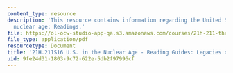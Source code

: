 ```yaml
---
content_type: resource
description: 'This resource contains information regarding the United States in the
  nuclear age: Readings.'
file: https://ol-ocw-studio-app-qa.s3.amazonaws.com/courses/21h-211-the-united-states-in-the-nuclear-age-spring-2016/9fe24d3118039c72622e5db2f97996cf_MIT21H_211S16_Legacies.pdf
file_type: application/pdf
resourcetype: Document
title: '21H.211S16 U.S. in the Nuclear Age - Reading Guides: Legacies of Cold War'
uid: 9fe24d31-1803-9c72-622e-5db2f97996cf
---
```

